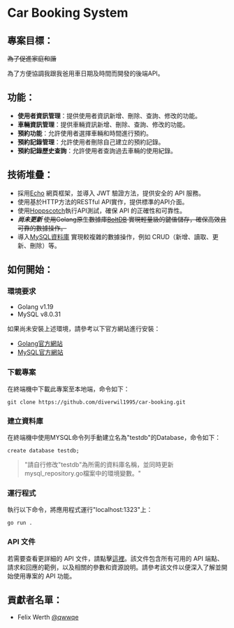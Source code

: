 # Car Booking System
## 專案目標：
~~為了促進家庭和諧~~

為了方便協調我跟我爸用車日期及時間而開發的後端API。

## 功能：
* **使用者資訊管理**：提供使用者資訊新增、刪除、查詢、修改的功能。
* **車輛資訊管理**：提供車輛資訊新增、刪除、查詢、修改的功能。
* **預約功能**：允許使用者選擇車輛和時間進行預約。
* **預約記錄管理**：允許使用者刪除自己建立的預約記錄。
* **預約記錄歷史查詢**：允許使用者查詢過去車輛的使用紀錄。

## 技術堆疊：
* 採用[Echo](https://github.com/labstack/echo) 網頁框架，並導入 JWT 驗證方法，提供安全的 API 服務。
* 使用基於HTTP方法的RESTful API實作，提供標準的API介面。
* 使用[Hoppscotch](https://docs.hoppscotch.io/)執行API測試，確保 API 的正確性和可靠性。
* ***尚未更新*** ~~使用Golang原生數據庫[BoltDB](https://github.com/boltdb/bolt) 實現輕量級的鍵值儲存，確保高效且可靠的數據操作。~~
* 導入[MySQL資料庫](https://github.com/go-sql-driver/mysql) 實現較複雜的數據操作，例如 CRUD（新增、讀取、更新、刪除）等。

## 如何開始：
### 環境要求
* Golang v1.19
* MySQL v8.0.31

如果尚未安裝上述環境，請參考以下官方網站進行安裝：
* [Golang官方網站](https://go.dev/doc/install)
* [MySQL官方網站](https://dev.mysql.com/downloads/installer/)

### 下載專案
在終端機中下載此專案至本地端，命令如下：

```shell
git clone https://github.com/diverwil1995/car-booking.git
```
### 建立資料庫
在終端機中使用MYSQL命令列手動建立名為"testdb"的Database，命令如下：

```mysql
create database testdb;
```
> "請自行修改"testdb"為所需的資料庫名稱，並同時更新mysql_repository.go檔案中的環境變數。"

### 運行程式
執行以下命令，將應用程式運行"localhost:1323"上：

```golang
go run .
```
### API 文件
若需要查看更詳細的 API 文件，請點擊[這裡](https://)。該文件包含所有可用的 API 端點、請求和回應的範例，以及相關的參數和資源說明。請參考該文件以便深入了解並開始使用專案的 API 功能。


## 貢獻者名單：
* Felix Werth [@qwwqe](https://github.com/qwwqe)